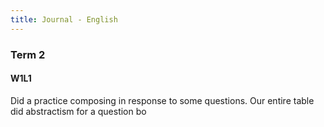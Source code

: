 ```yaml
---
title: Journal - English
---
```


### Term 2
#### W1L1
Did a practice composing in response to some questions. Our entire table did abstractism for a question bo


